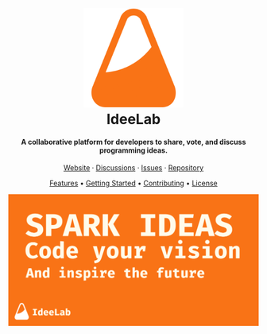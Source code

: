 <h1 align="center">
  <br>
  <a href="https://www.ideelab.cc/"><img src="./apps/web/public/favicon.png" alt="IdeeLab" width="200"></a>
  <br>
  IdeeLab
  <br>
</h1>

<h4 align="center">A collaborative platform for developers to share, vote, and discuss programming ideas.</h4>

<p align="center">
  <a href="https://ideelab.cc">Website</a> · 
  <a href="https://github.com/An4s0/IdeeLab/discussions">Discussions</a> · 
  <a href="https://github.com/An4s0/IdeeLab/issues">Issues</a> · 
  <a href="https://github.com/An4s0/IdeeLab">Repository</a>
</p>

<p align="center">
  <a href="#features">Features</a> •
  <a href="#getting-started">Getting Started</a> •
  <a href="#contributing">Contributing</a> •
  <a href="#license">License</a>
</p>

![screenshot](./apps/web/public/og-image.png)
